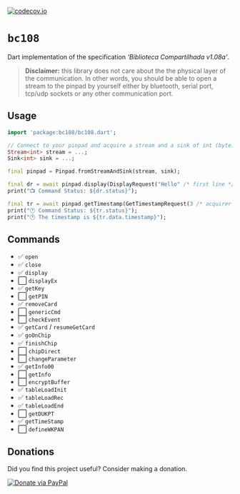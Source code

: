 [![codecov.io](https://codecov.io/github/mniak/bc108/coverage.svg?branch=master)](https://codecov.io/github/mniak/bc108?branch=master)

`bc108`
===============
Dart implementation of the specification _'Biblioteca Compartilhada v1.08a'_.

> **Disclaimer:** this library does not care about the the physical layer of the communication.
> In other words, you should be able to open a stream to the pinpad by yourself either by bluetooth, serial port, tcp/udp sockets or any other communication port.

## Usage
```dart
import 'package:bc108/bc108.dart';

// Connect to your pinpad and acquire a stream and a sink of int (byte)
Stream<int> stream = ...;
Sink<int> sink = ...;

final pinpad = Pinpad.fromStreamAndSink(stream, sink);

final dr = await pinpad.display(DisplayRequest("Hello" /* first line */, "World!" /* second line */));
print("📺 Command Status: ${dr.status}");

final tr = await pinpad.getTimestamp(GetTimestampRequest(3 /* acquirer 3 */));
print("🕐 Command Status: ${tr.status}");
print("🕐 The timestamp is ${tr.data.timestamp}");
```

## Commands
- ✅ `open`
- ✅ `close`
- ✅ `display`
- ⬜ `displayEx`
- ✅ `getKey`
- ⬜ `getPIN`
- ✅ `removeCard`
- ⬜ `genericCmd`
- ⬜ `checkEvent`
- ✅ `getCard` / `resumeGetCard`
- ✅ `goOnChip`
- ✅ `finishChip`
- ⬜ `chipDirect`
- ⬜ `changeParameter`
- ✅ `getInfo00`
- ⬜ `getInfo`
- ⬜ `encryptBuffer`
- ✅ `tableLoadInit`
- ✅ `tableLoadRec`
- ✅ `tableLoadEnd`
- ⬜ `getDUKPT`
- ✅ `getTimeStamp`
- ⬜ `defineWKPAN`

## Donations

Did you find this project useful? Consider making a donation.

[![Donate via PayPal](https://www.paypalobjects.com/en_US/i/btn/btn_donateCC_LG.gif)](https://www.paypal.com/cgi-bin/webscr?cmd=_s-xclick&hosted_button_id=4K22SYGEXCS6Q)

